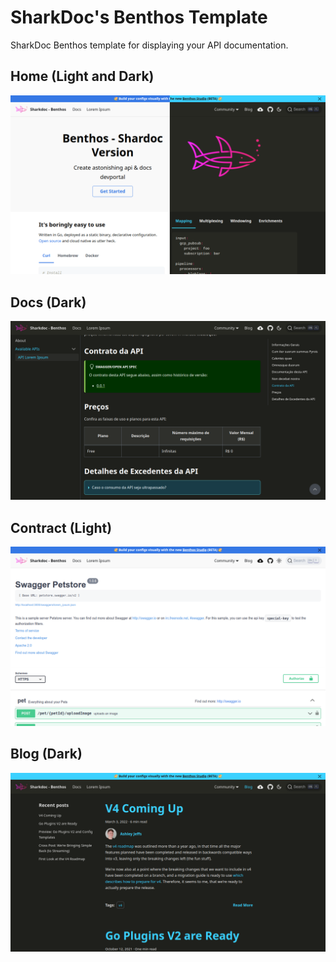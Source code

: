 # SharkDoc's Benthos Template

SharkDoc Benthos template for displaying your API documentation.

## Home (Light and Dark)
![Home preview](./assets/Home.png "Showing home screen.")

## Docs (Dark)
![Docs preview](./assets/Docs.png "Describe your won API.")

## Contract (Light)
![Contract preview](./assets/Contract.png "Render contract API.")

## Blog (Dark)
![Docs preview](./assets/Blog.png "Write posts.")